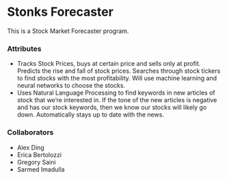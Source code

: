 # Stonks Forecaster

This is a Stock Market Forecaster program.

### Attributes
- Tracks Stock Prices, buys at certain price and sells only at profit. Predicts the rise and fall of stock prices. Searches through stock tickers to find stocks with the most profitability. Will use machine learning and neural networks to choose the stocks.
- Uses Natural Language Processing to find keywords in new articles of stock that we’re interested in. If the tone of the new articles is negative and has our stock keywords, then we know our stocks will likely go down. Automatically stays up to date with the news.

### Collaborators 
- Alex Ding
- Erica Bertolozzi
- Gregory Saini
- Sarmed Imadulla
